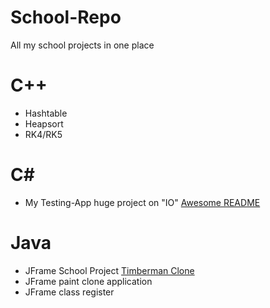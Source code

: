 # School-Repo
All my school projects in one place

# C++
- Hashtable
- Heapsort
- RK4/RK5

# C#
- My Testing-App huge project on "IO"
[Awesome README](https://github.com/sagidev/AplikacjaTestujaca)

# Java
- JFrame School Project [Timberman Clone](https://github.com/sagidev/TimbermanJava)
- JFrame paint clone application
- JFrame class register

